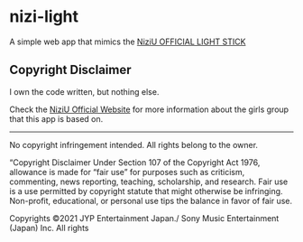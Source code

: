 # nizi-light

A simple web app that mimics the [NiziU OFFICIAL LIGHT STICK](https://www.sonymusicshop.jp/m/item/itemShw.php?site=S&ima=5124&cd=SSZX000060236)

## Copyright Disclaimer

I own the code written, but nothing else.

Check the [NiziU Official Website](https://niziu.com/) for more information about the girls group that this app is based on.

---

No copyright infringement intended.
All rights belong to the owner.

“Copyright Disclaimer Under Section 107 of the Copyright Act 1976, allowance is made for “fair use” for purposes such as criticism, commenting, news reporting, teaching, scholarship, and research. Fair use is a use permitted by copyright statute that might otherwise be infringing. Non-profit, educational, or personal use tips the balance in favor of fair use.

Copyrights ©2021 JYP Entertainment Japan./ Sony Music Entertainment (Japan) Inc. All rights
